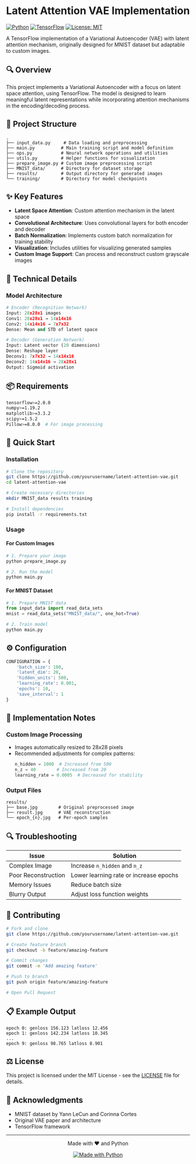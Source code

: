 # Latent Attention VAE Implementation

[![Python](https://img.shields.io/badge/Python-3.7%2B-blue.svg)](https://www.python.org/downloads/)
[![TensorFlow](https://img.shields.io/badge/TensorFlow-2.0%2B-orange.svg)](https://www.tensorflow.org/)
[![License: MIT](https://img.shields.io/badge/License-MIT-yellow.svg)](https://opensource.org/licenses/MIT)

A TensorFlow implementation of a Variational Autoencoder (VAE) with latent attention mechanism, originally designed for MNIST dataset but adaptable to custom images.

## 🔍 Overview

This project implements a Variational Autoencoder with a focus on latent space attention, using TensorFlow. The model is designed to learn meaningful latent representations while incorporating attention mechanisms in the encoding/decoding process.

## 📁 Project Structure

```
.
├── input_data.py     # Data loading and preprocessing
├── main.py          # Main training script and model definition
├── ops.py           # Neural network operations and utilities
├── utils.py         # Helper functions for visualization
├── prepare_image.py # Custom image preprocessing script
├── MNIST_data/      # Directory for dataset storage
├── results/         # Output directory for generated images
└── training/        # Directory for model checkpoints
```

## ✨ Key Features

- **Latent Space Attention**: Custom attention mechanism in the latent space
- **Convolutional Architecture**: Uses convolutional layers for both encoder and decoder
- **Batch Normalization**: Implements custom batch normalization for training stability
- **Visualization**: Includes utilities for visualizing generated samples
- **Custom Image Support**: Can process and reconstruct custom grayscale images

## 🔧 Technical Details

### Model Architecture

```python
# Encoder (Recognition Network)
Input: 28x28x1 images
Conv1: 28x28x1 → 14x14x16
Conv2: 14x14x16 → 7x7x32
Dense: Mean and STD of latent space

# Decoder (Generation Network)
Input: Latent vector (20 dimensions)
Dense: Reshape layer
Deconv1: 7x7x32 → 14x14x16
Deconv2: 14x14x16 → 28x28x1
Output: Sigmoid activation
```

## 📦 Requirements

```bash
tensorflow>=2.0.0
numpy>=1.19.2
matplotlib>=3.3.2
scipy>=1.5.2
Pillow>=8.0.0  # For image processing
```

## 🚀 Quick Start

### Installation

```bash
# Clone the repository
git clone https://github.com/yourusername/latent-attention-vae.git
cd latent-attention-vae

# Create necessary directories
mkdir MNIST_data results training

# Install dependencies
pip install -r requirements.txt
```

### Usage

#### For Custom Images

```python
# 1. Prepare your image
python prepare_image.py

# 2. Run the model
python main.py
```

#### For MNIST Dataset

```python
# 1. Prepare MNIST data
from input_data import read_data_sets
mnist = read_data_sets("MNIST_data/", one_hot=True)

# 2. Train model
python main.py
```

## ⚙️ Configuration

```python
CONFIGURATION = {
    'batch_size': 100,
    'latent_dim': 20,
    'hidden_units': 500,
    'learning_rate': 0.001,
    'epochs': 10,
    'save_interval': 1
}
```

## 📝 Implementation Notes

### Custom Image Processing
- Images automatically resized to 28x28 pixels
- Recommended adjustments for complex patterns:
  ```python
  n_hidden = 1000  # Increased from 500
  n_z = 40        # Increased from 20
  learning_rate = 0.0005  # Decreased for stability
  ```

### Output Files
```plaintext
results/
├── base.jpg        # Original preprocessed image
├── result.jpg      # VAE reconstruction
└── epoch_{n}.jpg   # Per-epoch samples
```

## 🔍 Troubleshooting

| Issue | Solution |
|-------|----------|
| Complex Image | Increase `n_hidden` and `n_z` |
| Poor Reconstruction | Lower learning rate or increase epochs |
| Memory Issues | Reduce batch size |
| Blurry Output | Adjust loss function weights |

## 🤝 Contributing

```bash
# Fork and clone
git clone https://github.com/yourusername/latent-attention-vae.git

# Create feature branch
git checkout -b feature/amazing-feature

# Commit changes
git commit -m 'Add amazing feature'

# Push to branch
git push origin feature/amazing-feature

# Open Pull Request
```

## 📋 Example Output

```plaintext
epoch 0: genloss 156.123 latloss 12.456
epoch 1: genloss 142.234 latloss 10.345
...
epoch 9: genloss 98.765 latloss 8.901
```

## ⚖️ License

This project is licensed under the MIT License - see the [LICENSE](LICENSE) file for details.

## 🙏 Acknowledgments

- MNIST dataset by Yann LeCun and Corinna Cortes
- Original VAE paper and architecture
- TensorFlow framework

---

<div align="center">
  Made with ❤️ and Python
  
  [![Made with Python](http://ForTheBadge.com/images/badges/made-with-python.svg)](https://www.python.org/)
</div>
